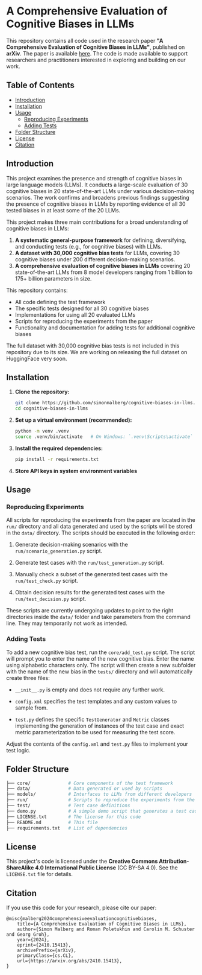 # **A Comprehensive Evaluation of Cognitive Biases in LLMs**  

This repository contains all code used in the research paper **"A Comprehensive Evaluation of Cognitive Biases in LLMs"**, published on **arXiv**. The paper is available [here](https://arxiv.org/abs/2410.15413). The code is made available to support researchers and practitioners interested in exploring and building on our work.

## **Table of Contents**

- [Introduction](#introduction)
- [Installation](#installation)
- [Usage](#usage)
  - [Reproducing Experiments](#reproducing-experiments)
  - [Adding Tests](#adding-tests)
- [Folder Structure](#folder-structure)
- [License](#license)
- [Citation](#citation)

## **Introduction**

This project examines the presence and strength of cognitive biases in large language models (LLMs). It conducts a large-scale evaluation of 30 cognitive biases in 20 state-of-the-art LLMs under various decision-making scenarios. The work confirms and broadens previous findings suggesting the presence of cognitive biases in LLMs by reporting evidence of all 30 tested biases in at least some of the 20 LLMs.

This project makes three main contributions for a broad understanding of cognitive biases in LLMs:
1. **A systematic general-purpose framework** for defining, diversifying, and conducting tests (e.g., for cognitive biases) with LLMs.
2. **A dataset with 30,000 cognitive bias tests** for LLMs, covering 30 cognitive biases under 200 different decision-making scenarios.
3. **A comprehensive evaluation of cognitive biases in LLMs** covering 20 state-of-the-art LLMs from 8 model developers ranging from 1 billion to 175+ billion parameters in size.

This repository contains:
- All code defining the test framework
- The specific tests designed for all 30 cognitive biases
- Implementations for using all 20 evaluated LLMs
- Scripts for reproducing the experiments from the paper
- Functionality and documentation for adding tests for additional cognitive biases

The full dataset with 30,000 cognitive bias tests is not included in this repository due to its size. We are working on releasing the full dataset on HuggingFace very soon.

## **Installation**

1. **Clone the repository:**

    ```bash
    git clone https://github.com/simonmalberg/cognitive-biases-in-llms.git
    cd cognitive-biases-in-llms
    ```

2. **Set up a virtual environment (recommended):**

    ```bash
    python -m venv .venv
    source .venv/bin/activate   # On Windows: `.venv\Scripts\activate`
    ```

3. **Install the required dependencies:**

    ```bash
    pip install -r requirements.txt
    ```

4. **Store API keys in system environment variables**

## **Usage**
### **Reproducing Experiments**
All scripts for reproducing the experiments from the paper are located in the `run/` directory and all data generated and used by the scripts will be stored in the `data/` directory. The scripts should be executed in the following order:

1. Generate decision-making scenarios with the `run/scenario_generation.py` script.

2. Generate test cases with the `run/test_generation.py` script.

3. Manually check a subset of the generated test cases with the `run/test_check.py` script.

4. Obtain decision results for the generated test cases with the `run/test_decision.py` script.

These scripts are currently undergoing updates to point to the right directories inside the `data/` folder and take parameters from the command line. They may temporarily not work as intended.

### **Adding Tests**
To add a new cognitive bias test, run the `core/add_test.py` script. The script will prompt you to enter the name of the new cognitive bias. Enter the name using alphabetic characters only. The script will then create a new subfolder with the name of the new bias in the `tests/` directory and will automatically create three files:

- `__init__.py` is empty and does not require any further work.

- `config.xml` specifies the test templates and any custom values to sample from.

- `test.py` defines the specific `TestGenerator` and `Metric` classes implementing the generation of instances of the test case and exact metric parameterization to be used for measuring the test score.

Adjust the contents of the `config.xml` and `test.py` files to implement your test logic.

## **Folder Structure**
```bash
├── core/              # Core components of the test framework
├── data/              # Data generated or used by scripts
├── models/            # Interfaces to LLMs from different developers
├── run/               # Scripts to reproduce the experiments from the paper
├── test/              # Test case definitions
├── demo.py            # A simple demo script that generates a test case and obtains a decision result
├── LICENSE.txt        # The license for this code
├── README.md          # This file
├── requirements.txt   # List of dependencies
```

## **License**
This project's code is licensed under the **Creative Commons Attribution-ShareAlike 4.0 International Public License** (CC BY-SA 4.0). See the `LICENSE.txt` file for details.

## **Citation**
If you use this code for your research, please cite our paper:

```
@misc{malberg2024comprehensiveevaluationcognitivebiases,
    title={A Comprehensive Evaluation of Cognitive Biases in LLMs}, 
    author={Simon Malberg and Roman Poletukhin and Carolin M. Schuster and Georg Groh},
    year={2024},
    eprint={2410.15413},
    archivePrefix={arXiv},
    primaryClass={cs.CL},
    url={https://arxiv.org/abs/2410.15413}, 
}
```
